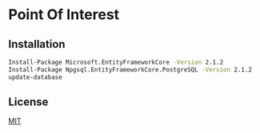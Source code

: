 # Point Of Interest
## Installation
```bash
Install-Package Microsoft.EntityFrameworkCore -Version 2.1.2
Install-Package Npgsql.EntityFrameworkCore.PostgreSQL -Version 2.1.2
update-database
```
## License
[MIT](https://choosealicense.com/licenses/mit/)